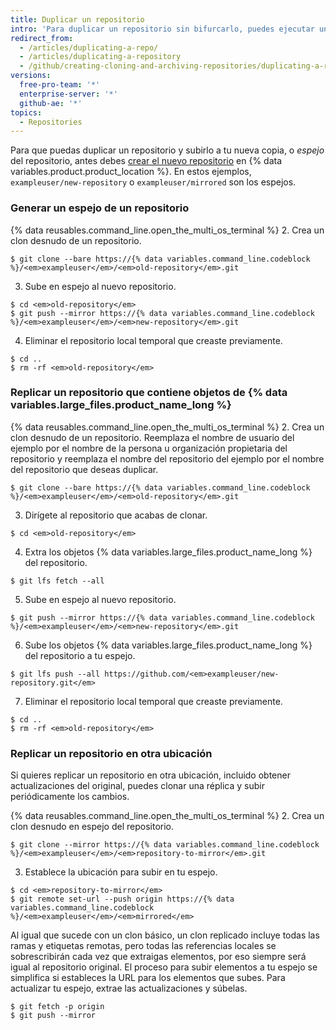 ```yaml
---
title: Duplicar un repositorio
intro: 'Para duplicar un repositorio sin bifurcarlo, puedes ejecutar un comando de clonación especial y luego subirlo en espejo al nuevo repositorio.'
redirect_from:
  - /articles/duplicating-a-repo/
  - /articles/duplicating-a-repository
  - /github/creating-cloning-and-archiving-repositories/duplicating-a-repository
versions:
  free-pro-team: '*'
  enterprise-server: '*'
  github-ae: '*'
topics:
  - Repositories
---
```


Para que puedas duplicar un repositorio y subirlo a tu nueva copia, o _espejo_ del repositorio, antes debes [crear el nuevo repositorio](/articles/creating-a-new-repository) en {% data variables.product.product_location %}. En estos ejemplos, `exampleuser/new-repository` o `exampleuser/mirrored` son los espejos.

### Generar un espejo de un repositorio

{% data reusables.command_line.open_the_multi_os_terminal %}
2. Crea un clon desnudo de un repositorio.
  ```shell
  $ git clone --bare https://{% data variables.command_line.codeblock %}/<em>exampleuser</em>/<em>old-repository</em>.git
  ```
3. Sube en espejo al nuevo repositorio.
  ```shell
  $ cd <em>old-repository</em>
  $ git push --mirror https://{% data variables.command_line.codeblock %}/<em>exampleuser</em>/<em>new-repository</em>.git
  ```
4. Eliminar el repositorio local temporal que creaste previamente.
  ```shell
  $ cd ..
  $ rm -rf <em>old-repository</em>
  ```

### Replicar un repositorio que contiene objetos de {% data variables.large_files.product_name_long %}

{% data reusables.command_line.open_the_multi_os_terminal %}
2. Crea un clon desnudo de un repositorio. Reemplaza el nombre de usuario del ejemplo por el nombre de la persona u organización propietaria del repositorio y reemplaza el nombre del repositorio del ejemplo por el nombre del repositorio que deseas duplicar.
  ```shell
  $ git clone --bare https://{% data variables.command_line.codeblock %}/<em>exampleuser</em>/<em>old-repository</em>.git
  ```
3. Dirígete al repositorio que acabas de clonar.
  ```shell
  $ cd <em>old-repository</em>
  ```
4. Extra los objetos {% data variables.large_files.product_name_long %} del repositorio.
  ```shell
  $ git lfs fetch --all
  ```
5. Sube en espejo al nuevo repositorio.
  ```shell
  $ git push --mirror https://{% data variables.command_line.codeblock %}/<em>exampleuser</em>/<em>new-repository</em>.git
  ```
6. Sube los objetos {% data variables.large_files.product_name_long %} del repositorio a tu espejo.
  ```shell
  $ git lfs push --all https://github.com/<em>exampleuser/new-repository.git</em>
  ```
7. Eliminar el repositorio local temporal que creaste previamente.
  ```shell
  $ cd ..
  $ rm -rf <em>old-repository</em>
  ```

### Replicar un repositorio en otra ubicación

Si quieres replicar un repositorio en otra ubicación, incluido obtener actualizaciones del original, puedes clonar una réplica y subir periódicamente los cambios.

{% data reusables.command_line.open_the_multi_os_terminal %}
2. Crea un clon desnudo en espejo del repositorio.
  ```shell
  $ git clone --mirror https://{% data variables.command_line.codeblock %}/<em>exampleuser</em>/<em>repository-to-mirror</em>.git
  ```
3. Establece la ubicación para subir en tu espejo.
  ```shell
  $ cd <em>repository-to-mirror</em>
  $ git remote set-url --push origin https://{% data variables.command_line.codeblock %}/<em>exampleuser</em>/<em>mirrored</em>
  ```

Al igual que sucede con un clon básico, un clon replicado incluye todas las ramas y etiquetas remotas, pero todas las referencias locales se sobrescribirán cada vez que extraigas elementos, por eso siempre será igual al repositorio original. El proceso para subir elementos a tu espejo se simplifica si estableces la URL para los elementos que subes. Para actualizar tu espejo, extrae las actualizaciones y súbelas.

```shell
$ git fetch -p origin
$ git push --mirror
```
